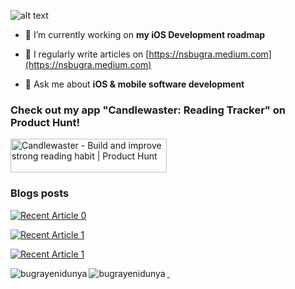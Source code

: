 ![alt text](https://user-images.githubusercontent.com/54468032/134862518-90defa57-eaee-4f15-8cca-11122c15b845.png)

- 🔭 I’m currently working on **my iOS Development roadmap**

- 📝 I regularly write articles on [https://nsbugra.medium.com](https://nsbugra.medium.com)

- 💬 Ask me about **iOS & mobile software development**

### Check out my app "Candlewaster: Reading Tracker" on Product Hunt!
<a href="https://www.producthunt.com/posts/candlewaster?utm_source=badge-featured&utm_medium=badge&utm_souce=badge-candlewaster" target="_blank"><img src="https://api.producthunt.com/widgets/embed-image/v1/featured.svg?post_id=309100&theme=light" alt="Candlewaster - Build and improve strong reading habit | Product Hunt" style="width: 250px; height: 54px;" width="250" height="54" /></a>

### Blogs posts
<!-- BLOG-POST-LIST:START -->
 <a target="_blank" href="https://github-readme-medium-recent-article.vercel.app/medium/@nsbugra/0"><img src="https://github-readme-medium-recent-article.vercel.app/medium/@nsbugra/0" alt="Recent Article 0"> 

 <a target="_blank" href="https://github-readme-medium-recent-article.vercel.app/medium/@nsbugra/1"><img src="https://github-readme-medium-recent-article.vercel.app/medium/@nsbugra/1" alt="Recent Article 1">
  
 <a target="_blank" href="https://github-readme-medium-recent-article.vercel.app/medium/@nsbugra/2"><img src="https://github-readme-medium-recent-article.vercel.app/medium/@nsbugra/2" alt="Recent Article 1"> 

<!-- BLOG-POST-LIST:END -->

<p>&nbsp;<img align="left" src="https://github-readme-stats.vercel.app/api?username=bugrayenidunya&show_icons=true&locale=en" alt="bugrayenidunya" />
<img align="left" src="https://github-readme-streak-stats.herokuapp.com/?user=bugrayenidunya&" alt="bugrayenidunya" />
</p>

